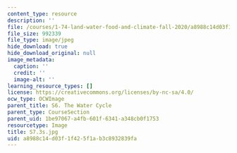 ```yaml
---
content_type: resource
description: ''
file: /courses/1-74-land-water-food-and-climate-fall-2020/a8988c14d03f1f425f1ab3c8932839fa_S7.3s.jpg
file_size: 992339
file_type: image/jpeg
hide_download: true
hide_download_original: null
image_metadata:
  caption: ''
  credit: ''
  image-alt: ''
learning_resource_types: []
license: https://creativecommons.org/licenses/by-nc-sa/4.0/
ocw_type: OCWImage
parent_title: S6. The Water Cycle
parent_type: CourseSection
parent_uid: 1be97067-a4fb-601f-6341-a348cb0f1753
resourcetype: Image
title: S7.3s.jpg
uid: a8988c14-d03f-1f42-5f1a-b3c8932839fa
---
```

